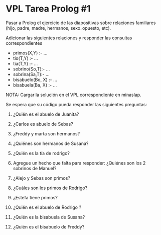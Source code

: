 # VPL Tarea Prolog #1

Pasar a Prolog el ejercicio de las diapositivas sobre relaciones familiares (hijo, padre, madre, hermanos, sexo_opuesto, etc). 

Adicionar las siguientes relaciones y responder las consultas correspondientes

* primos(X,Y) :-    … 
* tio(T,Y) :-  …
* tia(T,Y) :-  …
* sobrino(So,T):- …
* sobrina(Sa,T):-  …
* bisabuelo(Bo, X) :-  …
* bisabuela(Ba, X) :-  …

NOTA: Cargar la solución en el VPL correspondiente en minaslap.

Se espera que su  código pueda responder las siguientes preguntas:

1. ¿Quién es el abuelo de Juanita? 

2. ¿Carlos es abuelo de Sebas?

3. ¿Freddy y marta son hermanos?

4. ¿Quiénes son hermanos de Susana? 

5. ¿Quién es la tía de rodrigo? 

6. Agregue un hecho que falta para responder: ¿Quiénes son los 2 sobrinos de Manuel?

7. ¿Alejo y Sebas son primos? 

8. ¿Cuáles son los primos de Rodrigo? 

9. ¿Estefa tiene primos? 

10. ¿Quién es el abuelo de Rodrigo ? 

11. ¿Quién es la bisabuela de Susana?

12. ¿Quién es el bisabuelo de Freddy? 